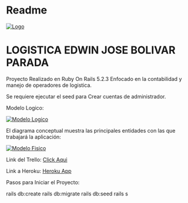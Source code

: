 # Readme


[![Logo](http://i.epvpimg.com/ksihcab.png "Logo")](http://i.epvpimg.com/ksihcab.png "Logo")
# LOGISTICA EDWIN JOSE BOLIVAR PARADA



Proyecto Realizado en Ruby On Rails 5.2.3
Enfocado en la contabilidad y manejo de operadores de logistica.

Se requiere ejecutar el seed para Crear cuentas de administrador.


Modelo Logico: 

[![Modelo Logico](http://i.epvpimg.com/gYv7cab.png "Modelo Logico")](http://i.epvpimg.com/gYv7cab.png "Modelo Logico")

El diagrama conceptual muestra las principales entidades con las que trabajará la aplicación:

[![Modelo Fisico](http://i.epvpimg.com/p2Uhbab.png "Modelo Fisico")](http://i.epvpimg.com/p2Uhbab.png "Modelo Fisico")


Link del Trello: [Click Aqui](https://trello.com/b/iFmg2r77/proyecto-logistica "Click Aqui")

Link a Heroku: [Heroku App](https://calm-brook-16139.herokuapp.com/ "Heroku App")

Pasos para Iniciar el Proyecto:

rails db:create
rails db:migrate
rails db:seed
rails s
